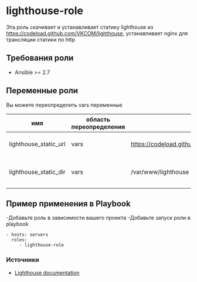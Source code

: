 lighthouse-role
=========

Эта роль скачиваeт и устанавливает статику lighthouse из https://codeload.github.com/VKCOM/lighthouse, устанавливает nginx для трансляции статики по http

Требования роли
-------------

- Ansible >= 2.7

Переменные роли
--------------

Вы можете переопределить vars переменные

| имя                   | область переопределения | значение по умолчанию                                              | описание                          |
|-----------------------|-------------------------|--------------------------------------------------------------------|-----------------------------------|
| lighthouse_static_url | vars                    | https://codeload.github.com/VKCOM/lighthouse/zip/refs/heads/master | адрес для скачивания статики      |
| lighthouse_static_dir | vars                    | /var/www/lighthouse                                                | место размещения статики на хосте |


Пример применения в Playbook
----------------

-Добавьте роль в зависимости вашего проекта
-Добавьте запуск роли в playbook

    - hosts: servers
      roles:
         - lighthouse-role

### Источники

* [Lighthouse documentation](https://github.com/VKCOM/lighthouse)


